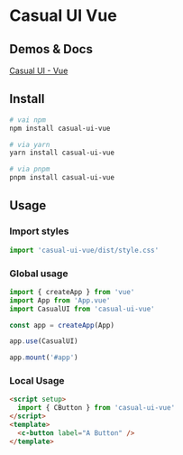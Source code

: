 # Casual UI Vue

## Demos & Docs

[Casual UI - Vue](https://casual-ui-vue.donsen.site/)

## Install

```bash
# vai npm
npm install casual-ui-vue

# via yarn
yarn install casual-ui-vue

# via pnpm
pnpm install casual-ui-vue
```

## Usage

### Import styles

```js
import 'casual-ui-vue/dist/style.css'
```

### Global usage

```js
import { createApp } from 'vue'
import App from 'App.vue'
import CasualUI from 'casual-ui-vue'

const app = createApp(App)

app.use(CasualUI)

app.mount('#app')
```

### Local Usage

```html
<script setup>
  import { CButton } from 'casual-ui-vue'
</script>
<template>
  <c-button label="A Button" />
</template>
```
